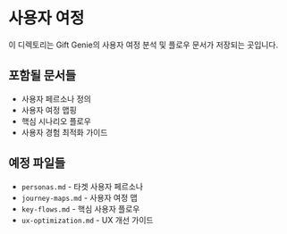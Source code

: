 # 사용자 여정

이 디렉토리는 Gift Genie의 사용자 여정 분석 및 플로우 문서가 저장되는 곳입니다.

## 포함될 문서들
- 사용자 페르소나 정의
- 사용자 여정 맵핑
- 핵심 시나리오 플로우
- 사용자 경험 최적화 가이드

## 예정 파일들
- `personas.md` - 타겟 사용자 페르소나
- `journey-maps.md` - 사용자 여정 맵
- `key-flows.md` - 핵심 사용자 플로우
- `ux-optimization.md` - UX 개선 가이드